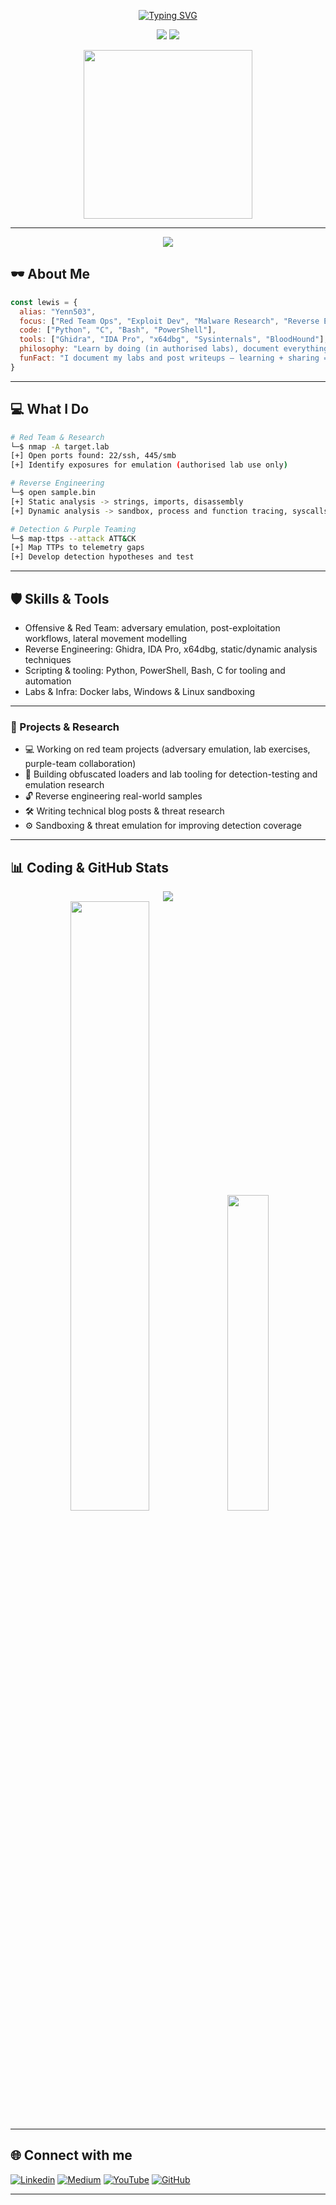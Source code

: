 <p align="center">
  <a href="https://readme-typing-svg.demolab.com/demo/">
    <img src="https://readme-typing-svg.demolab.com?font=Fira+Code&pause=1000&color=FB1348&background=FFFFFF00&center=true&vCenter=true&width=435&lines=CyberSecurity+Analyst;Red+Team+Ops+%2F+Exploit+Dev;Malware+Researcher+%26+Reverse+Engineer;Cybersec+Student" alt="Typing SVG" />
  </a>
</p>

<p align="center">
  <img src="https://img.shields.io/badge/Status-Active-red?style=flat-square&logo=ghost" />
  <img src="https://img.shields.io/badge/Role-Cybersecurity%20Analyst-blue?style=flat-square&logo=security" />
</p>

<p align="center">
  <img src="https://media1.giphy.com/media/v1.Y2lkPTc5MGI3NjExN3o0dnkxbjhzNjlvMG9saWl0ajA3YW53b2Q5eWt0aWJ2Y2hvMW94MyZlcD12MV9pbnRlcm5hbF9naWZfYnlfaWQmY3Q9Zw/Ya63hjCGVaHjmXzWy0/giphy.gif" width="270" />
</p>

---

<p align="center">
  <img src="https://readme-typing-svg.herokuapp.com?font=Fira+Code&weight=600&size=28&pause=1000&color=00FFEA&center=true&vCenter=true&width=800&lines=Keep+Learning+to+Keep+Hacking;Red+Team+Ops+%7C+Exploit+Dev+%7C+Malware+Research;Think+like+an+attacker%2C+build+defenses" />
</p>


## 🕶️ About Me

```js
const lewis = {
  alias: "Yenn503",
  focus: ["Red Team Ops", "Exploit Dev", "Malware Research", "Reverse Engineering"],
  code: ["Python", "C", "Bash", "PowerShell"],
  tools: ["Ghidra", "IDA Pro", "x64dbg", "Sysinternals", "BloodHound"],
  philosophy: "Learn by doing (in authorised labs), document everything, always follow ethics and scope.",
  funFact: "I document my labs and post writeups — learning + sharing = growth."
}
```
---

## 💻 What I Do

```bash
# Red Team & Research
└─$ nmap -A target.lab
[+] Open ports found: 22/ssh, 445/smb
[+] Identify exposures for emulation (authorised lab use only)

# Reverse Engineering
└─$ open sample.bin
[+] Static analysis -> strings, imports, disassembly
[+] Dynamic analysis -> sandbox, process and function tracing, syscalls

# Detection & Purple Teaming
└─$ map-ttps --attack ATT&CK
[+] Map TTPs to telemetry gaps
[+] Develop detection hypotheses and test
```

---

## 🛡️ Skills & Tools

- Offensive & Red Team: adversary emulation, post-exploitation workflows, lateral movement modelling  
- Reverse Engineering: Ghidra, IDA Pro, x64dbg, static/dynamic analysis techniques  
- Scripting & tooling: Python, PowerShell, Bash, C for tooling and automation    
- Labs & Infra: Docker labs, Windows & Linux sandboxing

---

### 🚧 Projects & Research

- 💻 Working on red team projects (adversary emulation, lab exercises, purple-team collaboration)  
- 🧬 Building obfuscated loaders and lab tooling for detection-testing and emulation research  
- 🔓 Reverse engineering real-world samples
- 🛠️ Writing technical blog posts & threat research  
- ⚙️ Sandboxing & threat emulation for improving detection coverage

---

## 📊 Coding & GitHub Stats
<div align="center">
  <img src="https://github-readme-stats.vercel.app/api?username=Yenn503&show_icons=true&theme=tokyonight&hide_border=true&bg_color=0d1117&title_color=FF0000&icon_color=00FFEA" /><br>
  <img src="https://github-readme-streak-stats.herokuapp.com/?user=Yenn503&theme=highcontrast&hide_border=true" width="50%" />
  <img src="https://github-readme-stats.vercel.app/api/top-langs/?username=Yenn503&theme=highcontrast&hide_border=true&include_all_commits=true&count_private=true&layout=compact" width="36%" />
</div>

---

## 🌐 Connect with me
[![Linkedin](https://img.shields.io/badge/LinkedIn-0d1117?style=for-the-badge&logo=linkedin&logoColor=00FFEA)](https://www.linkedin.com/in/lewis-desmond-a7b00b204)
[![Medium](https://img.shields.io/badge/Medium-0d1117?style=for-the-badge&logo=medium&logoColor=000000)](https://medium.com/@lewisgames1995)
[![YouTube](https://img.shields.io/badge/YouTube-0d1117?style=for-the-badge&logo=youtube&logoColor=FF0000)](https://www.youtube.com/@jyenn3740)
[![GitHub](https://img.shields.io/badge/GitHub-0d1117?style=for-the-badge&logo=github&logoColor=FFFFFF)](https://github.com/Yenn503)

---

